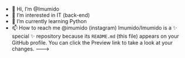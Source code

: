 - 👋 Hi, I’m @Imumido
- 👀 I’m interested in IT (back-end)
- 🌱 I’m currently learning Python
- 📫 How to reach me @imumido (instagram)
Imumido/Imumido is a ✨ special ✨ repository because its `README.md` (this file) appears on your GitHub profile.
You can click the Preview link to take a look at your changes.
--->
